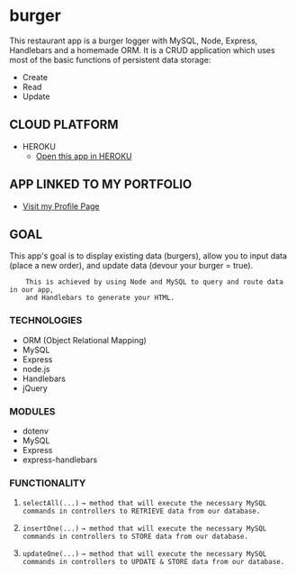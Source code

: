 # burger
This restaurant app is a burger logger with MySQL, Node, Express, Handlebars and a homemade ORM. It is a CRUD application which uses most of the basic functions of persistent data storage:
* Create
* Read
* Update

## CLOUD PLATFORM
* HEROKU
    * [Open this app in HEROKU](https://lychee-sundae-13209.herokuapp.com/)

## APP LINKED TO MY PORTFOLIO
* [Visit my Profile Page](https://lucerosdj.github.io/Portfolio/)

## GOAL
This app's goal is to display existing data (burgers), allow you to input data (place a new order), and update data (devour your burger = true).
```
    This is achieved by using Node and MySQL to query and route data in our app, 
    and Handlebars to generate your HTML.
```

### TECHNOLOGIES 
* ORM (Object Relational Mapping)
* MySQL
* Express
* node.js
* Handlebars
* jQuery

### MODULES
* dotenv
* MySQL
* Express
* express-handlebars

### FUNCTIONALITY
1. `selectAll(...)`
    `→ method that will execute the necessary MySQL commands in controllers to RETRIEVE data from our database.`

2. `insertOne(...)`
    `→ method that will execute the necessary MySQL commands in controllers to STORE data from our database.`

3. `updateOne(...)`
    `→ method that will execute the necessary MySQL commands in controllers to UPDATE & STORE data from our database.`


